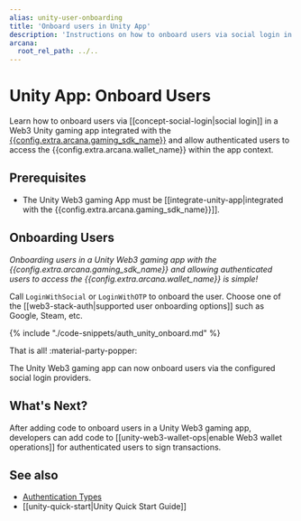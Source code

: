```yaml
---
alias: unity-user-onboarding
title: 'Onboard users in Unity App'
description: 'Instructions on how to onboard users via social login in a Web3 Unity gaming app with the Arcana Auth Gaming SDK.'
arcana:
  root_rel_path: ../..
---
```


# Unity App: Onboard Users

Learn how to onboard users via [[concept-social-login|social login]] in a Web3 Unity gaming app integrated with the [{{config.extra.arcana.gaming_sdk_name}}]({{page.meta.arcana.root_rel_path}}/concepts/authsdk.md) and allow authenticated users to access the {{config.extra.arcana.wallet_name}} within the app context.

<!-- 
[Try Auth Example :material-rocket-launch:](https://9mt0h4.csb.app/){ .md-button .md-button--primary}
-->

## Prerequisites

* The Unity Web3 gaming App must be [[integrate-unity-app|integrated with the {{config.extra.arcana.gaming_sdk_name}}]].

## Onboarding Users

*Onboarding users in a Unity Web3 gaming app with the {{config.extra.arcana.gaming_sdk_name}} and allowing authenticated users to access the {{config.extra.arcana.wallet_name}} is simple!*

Call `LoginWithSocial` or `LoginWithOTP` to onboard the user. Choose one of the [[web3-stack-auth|supported user onboarding options]] such as Google, Steam, etc. 

{% include "./code-snippets/auth_unity_onboard.md" %}

That is all! :material-party-popper:

The Unity Web3 gaming app can now onboard users via the configured social login providers. 

## What's Next?

After adding code to onboard users in a Unity Web3 gaming app, developers can add code to [[unity-web3-wallet-ops|enable Web3 wallet operations]] for authenticated users to sign transactions.

## See also

* [Authentication Types]({{page.meta.arcana.root_rel_path}}/concepts/authtype/index.md)
* [[unity-quick-start|Unity Quick Start Guide]]